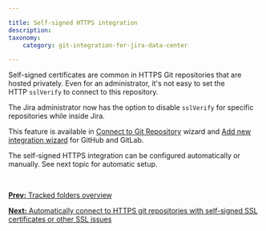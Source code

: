 ```yaml
---

title: Self-signed HTTPS integration
description:
taxonomy:
    category: git-integration-for-jira-data-center

---
```


Self-signed certificates are common in HTTPS Git repositories that are hosted privately. Even for an administrator, it's not easy to set the HTTP `sslVerify` to connect to this repository.

The Jira administrator now has the option to disable `sslVerify` for specific repositories while inside Jira.

This feature is available in [Connect to Git Repository](/git-integration-for-jira-data-center/using-the-connect-repository-wizard-gij-self-managed) wizard and [Add new integration wizard](/git-integration-for-jira-data-center/using-the-add-new-integration-wizard-gij-self-managed) for GitHub and GitLab.

The self-signed HTTPS integration can be configured automatically or manually. See next topic for automatic setup.

<p>&nbsp;</p>

[**Prev:** Tracked folders overview](/git-integration-for-jira-data-center/tracked-folders-overview-gij-self-managed)

[**Next:** Automatically connect to HTTPS git repositories with self-signed SSL certificates or other SSL issues](/git-integration-for-jira-data-center/automatically-connect-to-HTTPS-git-repositories-with-self-signed-SSL-certificates-or-other-SSL-issues-gij-self-managed)


